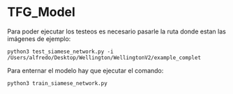# TFG_Model
Para poder ejecutar los testeos es necesario pasarle la ruta donde estan las imágenes de ejemplo:
```
python3 test_siamese_network.py -i /Users/alfredo/Desktop/Wellington/WellingtonV2/example_complet
```
Para enternar el modelo hay que ejecutar el comando:
```
python3 train_siamese_network.py 
